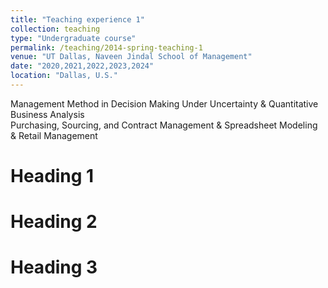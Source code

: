```yaml
---
title: "Teaching experience 1"
collection: teaching
type: "Undergraduate course"
permalink: /teaching/2014-spring-teaching-1
venue: "UT Dallas, Naveen Jindal School of Management"
date: "2020,2021,2022,2023,2024"
location: "Dallas, U.S."
---
```


Management Method in Decision Making Under Uncertainty & Quantitative Business Analysis   
Purchasing, Sourcing, and Contract Management & Spreadsheet Modeling & Retail Management

Heading 1
======

Heading 2
======

Heading 3
======
